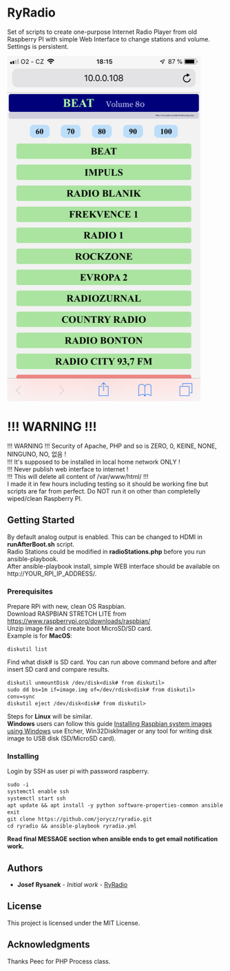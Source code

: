 # RyRadio

Set of scripts to create one-purpose Internet Radio Player from old Raspberry PI with simple Web Interface to change stations and volume. Settings is persistent.

![Web Interface Preview](http://raw.githubusercontent.com/jorycz/ryradio/master/preview/web.png)

# !!! WARNING !!!

!!! WARNING !!! Security of Apache, PHP and so is ZERO, 0, KEINE, NONE, NINGUNO, NO, 없음 !  
!!! It's supposed to be installed in local home network ONLY !  
!!! Never publish web interface to internet !  
!!! This will delete all content of /var/www/html/ !!!  
I made it in few hours including testing so it should be working fine but scripts are far from perfect. Do NOT run it on other than completelly wiped/clean Raspberry PI.

## Getting Started

By default analog output is enabled. This can be changed to HDMI in **runAfterBoot.sh** script.  
Radio Stations could be modified in **radioStations.php** before you run ansible-playbook.  
After ansible-playbook install, simple WEB interface should be available on http://YOUR_RPI_IP_ADDRESS/.

### Prerequisites

Prepare RPi with new, clean OS Raspbian.  
Download RASPBIAN STRETCH LITE from https://www.raspberrypi.org/downloads/raspbian/  
Unzip image file and create boot MicroSD/SD card.  
Example is for **MacOS**:

```
diskutil list
```
Find what disk# is SD card. You can run above command before and after insert SD card and compare results.
```
diskutil unmountDisk /dev/disk<disk# from diskutil>
sudo dd bs=1m if=image.img of=/dev/rdisk<disk# from diskutil> conv=sync
diskutil eject /dev/disk<disk# from diskutil>
```

Steps for **Linux** will be similar.  
**Windows** users can follow this guide [Installing Raspbian system images using Windows](https://www.raspberrypi.org/documentation/installation/installing-images/windows.md) use Etcher, Win32DiskImager or any tool for writing disk image to USB disk (SD/MicroSD card).

### Installing

Login by SSH as user pi with password raspberry.

```
sudo -i
systemctl enable ssh
systemctl start ssh
apt update && apt install -y python software-properties-common ansible
exit
git clone https://github.com/jorycz/ryradio.git
cd ryradio && ansible-playbook ryradio.yml
```

**Read final MESSAGE section when ansible ends to get email notification work.**

## Authors

* **Josef Rysanek** - *Initial work* - [RyRadio](https://github.com/jorycz/ryradio)

## License

This project is licensed under the MIT License.

## Acknowledgments

Thanks Peec for PHP Process class.

